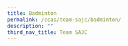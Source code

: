 ```yaml
---
title: Badminton
permalink: /ccas/team-sajc/badminton/
description: ""
third_nav_title: Team SAJC
---
```

